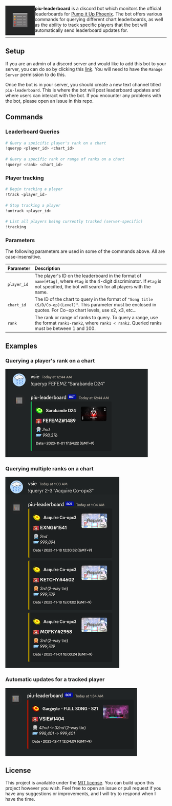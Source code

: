 <p>
<img align="left" style="width:92px" src="assets/logo.png" width="92px">

**piu-leaderboard** is a discord bot which monitors the official leaderboards for [Pump it Up Phoenix](https://phoenix.piugame.com/leaderboard/over_ranking.php). The bot offers various commands for querying different chart leaderboards, as well as the ability to track specific players that the bot will automatically send leaderboard updates for.

</p>

---

## Setup

If you are an admin of a discord server and would like to add this bot to your server, you can do so by clicking this [link](https://discord.com/api/oauth2/authorize?client_id=1190188505947701248&permissions=265216&scope=bot). You will need to have the `Manage Server` permission to do this.

Once the bot is in your server, you should create a new text channel titled `piu-leaderboard`. This is where the bot will post leaderboard updates and where users can interact with the bot. If you encounter any problems with the bot, please open an issue in this repo.

## Commands

### Leaderboard Queries
```python
# Query a speicific player's rank on a chart
!queryp <player_id> <chart_id>

# Query a specific rank or range of ranks on a chart
!queryr <rank> <chart_id>
```

### Player tracking
```python
# Begin tracking a player
!track <player_id>

# Stop tracking a player
!untrack <player_id>

# List all players being currently tracked (server-specific)
!tracking
```

### Parameters

The following parameters are used in some of the commands above. All are case-insensitive.

| Parameter | Description |
| --- | :--- |
| `player_id` | The player's ID on the leaderboard in the format of `name[#tag]`, where `#tag` is the 4-digit discriminator. If `#tag` is not specified, the bot will search for all players with the name. |
| `chart_id` | The ID of the chart to query in the format of `"Song title (S/D/Co-op)(Level)"`. This parameter must be enclosed in quotes. For Co-op chart levels, use x2, x3, etc...  |
| `rank` | The rank or range of ranks to query. To query a range, use the format `rank1-rank2`, where `rank1 < rank2`. Queried ranks must be between 1 and 100.  |

## Examples

### Querying a player's rank on a chart

![example1](assets/ex_queryp.png) 

### Querying multiple ranks on a chart

![example2](assets/ex_queryr.png)

### Automatic updates for a tracked player

![example3](assets/ex_track.png)

## License

This project is available under the [MIT license](LICENSE). You can build upon this project however you wish. Feel free to open an issue or pull request if you have any suggestions or improvements, and I will try to respond when I have the time.
